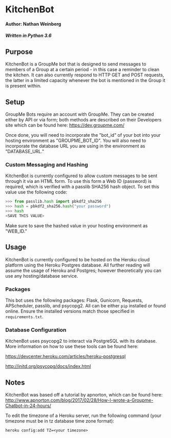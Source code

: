 # KitchenBot
#### Author: Nathan Weinberg
##### Written in Python 3.6

## Purpose
KitchenBot is a GroupMe bot that is designed to send messages to members of a Group at a certain period - in this case a reminder to clean the kitchen. It can also currently respond to HTTP GET and POST requests, the latter in a limited capacity whenever the bot is mentioned in the Group it is present within.

## Setup
GroupMe Bots require an account with GroupMe. They can be created either by API or via form; both methods are described on their Developers site which can be found here: https://dev.groupme.com/

Once done, you will need to incorporate the "bot_id" of your bot into your hosting environment as "GROUPME_BOT_ID". You will also need to incorporate the database URL you are using in the environment as "DATABASE_URL."

### Custom Messaging and Hashing
KitchenBot is currently configured to allow custom messages to be sent through it via an HTML form. To use this form a Web ID (password) is required, which is verified with a passlib SHA256 hash object. To set this value use the following code:

```python
>>> from passlib.hash import pbkdf2_sha256
>>> hash = pbkdf2_sha256.hash("your password")
>>> hash
<SAVE THIS VALUE>
```
Make sure to save the hashed value in your hosting environment as "WEB_ID."

## Usage
KitchenBot is currently configured to be hosted on the Heroku cloud platform using the Heroku Postgres database. All further reading will assume the usage of Heroku and Postgres; however theoretically you can use any hosting/database service.

### Packages
This bot uses the following packages: Flask, Gunicorn, Requests, APScheduler, passlib, and psycopg2. All can be either `pip` installed or found online. Ensure the installed versions match those specified in `requirements.txt`.

### Database Configuration
KitchenBot uses psycopg2 to interact via PostgreSQL with its database. More information on how to use these tools can be found here:

https://devcenter.heroku.com/articles/heroku-postgresql

http://initd.org/psycopg/docs/index.html

## Notes
KitchenBot was based off a tutorial by apnorton, which can be found here: http://www.apnorton.com/blog/2017/02/28/How-I-wrote-a-Groupme-Chatbot-in-24-hours/

To edit the timezone of a Heroku server, run the following command (your timezone must be in tz database time zone format):

`heroku config:add TZ=<your timezone>`
